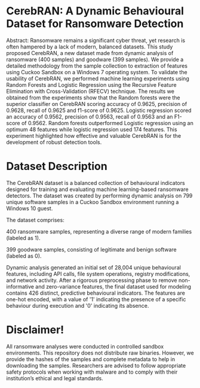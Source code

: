 # CerebRAN: A Dynamic Behavioural Dataset for Ransomware Detection

Abstract: Ransomware remains a significant cyber threat, yet research is often hampered by a lack of modern, balanced datasets. This study proposed CerebRAN, a new dataset made from dynamic analysis of ransomware (400 samples) and goodware (399 samples). We provide a detailed methodology from the sample collection to extraction of features using Cuckoo Sandbox on a Windows 7 operating system. To validate the usability of CerebRAN, we performed machine learning experiments using Random Forests and Logistic Regression using the Recursive Feature Elimination with Cross-Validation (RFECV) technique. The results we obtained from the experiments show that the Random forests were the superior classifier on CerebRAN scoring accuracy of 0.9625, precision of 0.9628, recall of 0.9625 and f1-score of 0.9625. Logistic regression scored an accuracy of 0.9562, precision of 0.9563, recall of 0.9563 and an F1-score of 0.9562. Random forests outperformed Logistic regression using an optimum 48 features while logistic regression used 174 features. This experiment highlighted how effective and valuable CerebRAN is for the development of robust detection tools.

# Dataset Description

The CerebRAN dataset is a balanced collection of behavioural indicators designed for training and evaluating machine learning-based ransomware detectors. The dataset was created by performing dynamic analysis on 799 unique software samples in a Cuckoo Sandbox environment running a Windows 10 guest.

The dataset comprises:

400 ransomware samples, representing a diverse range of modern families (labeled as 1).

399 goodware samples, consisting of legitimate and benign software (labeled as 0).

Dynamic analysis generated an initial set of 28,004 unique behavioural features, including API calls, file system operations, registry modifications, and network activity. After a rigorous preprocessing phase to remove non-informative and zero-variance features, the final dataset used for modeling contains 426 distinct, predictive behavioural indicators. The features are one-hot encoded, with a value of '1' indicating the presence of a specific behaviour during execution and '0' indicating its absence.




# Disclaimer!

All ransomware analyses were conducted in controlled sandbox environments. This repository does not distribute raw binaries. However, we provide the hashes of the samples and complete metadata to help in downloading the samples. Researchers are advised to follow appropriate safety protocols when working with malware and to comply with their institution’s ethical and legal standards.
